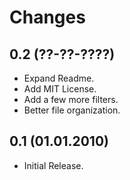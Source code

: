 # Changes

## 0.2 (??-??-????)

 * Expand Readme.
 * Add MIT License.
 * Add a few more filters.
 * Better file organization.

## 0.1 (01.01.2010)

 * Initial Release.
